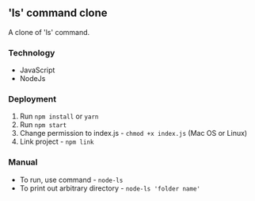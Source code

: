 ## 'ls' command clone

A clone of 'ls' command.


### Technology

- JavaScript
- NodeJs

### Deployment

1. Run `npm install` or `yarn`
2. Run `npm start`
3. Change permission to index.js - `chmod +x index.js` (Mac OS or Linux)
4. Link project - `npm link`


### Manual

* To run, use command - `node-ls`
* To print out arbitrary directory - `node-ls 'folder name'`

